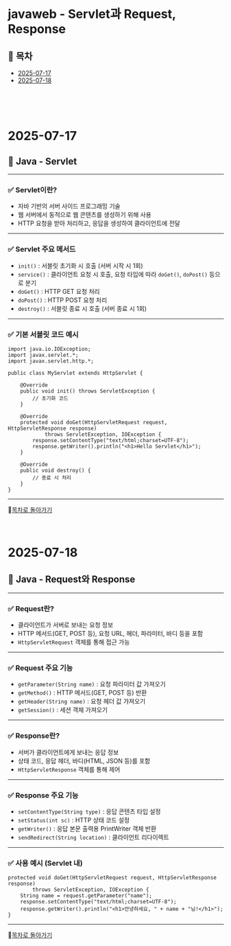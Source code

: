 # javaweb - Servlet과 Request, Response

## 📅 목차

- [2025-07-17](#2025-07-17)
- [2025-07-18](#2025-07-18)

<br><br><br>
# 2025-07-17

## 📘 Java - Servlet

---

### ✅ Servlet이란?

- 자바 기반의 서버 사이드 프로그래밍 기술  
- 웹 서버에서 동적으로 웹 콘텐츠를 생성하기 위해 사용  
- HTTP 요청을 받아 처리하고, 응답을 생성하여 클라이언트에 전달

---

### ✅ Servlet 주요 메서드

- `init()` : 서블릿 초기화 시 호출 (서버 시작 시 1회)  
- `service()` : 클라이언트 요청 시 호출, 요청 타입에 따라 `doGet()`, `doPost()` 등으로 분기  
- `doGet()` : HTTP GET 요청 처리  
- `doPost()` : HTTP POST 요청 처리  
- `destroy()` : 서블릿 종료 시 호출 (서버 종료 시 1회)

---

### ✅ 기본 서블릿 코드 예시

    import java.io.IOException;
    import javax.servlet.*;
    import javax.servlet.http.*;

    public class MyServlet extends HttpServlet {

        @Override
        public void init() throws ServletException {
            // 초기화 코드
        }

        @Override
        protected void doGet(HttpServletRequest request, HttpServletResponse response)
                throws ServletException, IOException {
            response.setContentType("text/html;charset=UTF-8");
            response.getWriter().println("<h1>Hello Servlet</h1>");
        }

        @Override
        public void destroy() {
            // 종료 시 처리
        }
    }

---
📅[목차로 돌아가기](#-목차)
<br><br><br>
# 2025-07-18

## 📘 Java - Request와 Response

---

### ✅ Request란?

- 클라이언트가 서버로 보내는 요청 정보  
- HTTP 메서드(GET, POST 등), 요청 URL, 헤더, 파라미터, 바디 등을 포함  
- `HttpServletRequest` 객체를 통해 접근 가능

---

### ✅ Request 주요 기능

- `getParameter(String name)` : 요청 파라미터 값 가져오기  
- `getMethod()` : HTTP 메서드(GET, POST 등) 반환  
- `getHeader(String name)` : 요청 헤더 값 가져오기  
- `getSession()` : 세션 객체 가져오기

---

### ✅ Response란?

- 서버가 클라이언트에게 보내는 응답 정보  
- 상태 코드, 응답 헤더, 바디(HTML, JSON 등)를 포함  
- `HttpServletResponse` 객체를 통해 제어

---

### ✅ Response 주요 기능

- `setContentType(String type)` : 응답 콘텐츠 타입 설정  
- `setStatus(int sc)` : HTTP 상태 코드 설정  
- `getWriter()` : 응답 본문 출력용 PrintWriter 객체 반환  
- `sendRedirect(String location)` : 클라이언트 리다이렉트

---

### ✅ 사용 예시 (Servlet 내)

    protected void doGet(HttpServletRequest request, HttpServletResponse response)
            throws ServletException, IOException {
        String name = request.getParameter("name");
        response.setContentType("text/html;charset=UTF-8");
        response.getWriter().println("<h1>안녕하세요, " + name + "님!</h1>");
    }

---
📅[목차로 돌아가기](#-목차)
<br><br><br>
